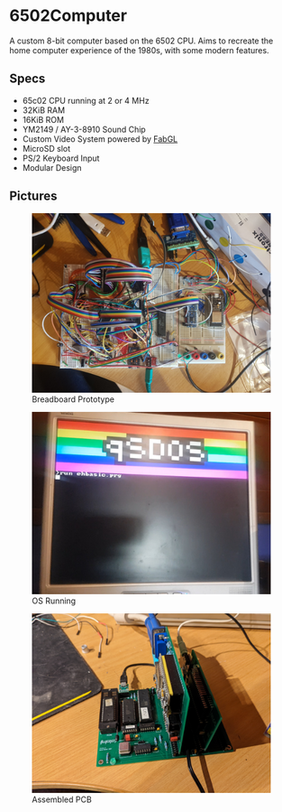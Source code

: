 # 6502Computer
A custom 8-bit computer based on the 6502 CPU. Aims to recreate the home computer experience of the 1980s, with some modern features.

## Specs
- 65c02 CPU running at 2 or 4 MHz
- 32KiB RAM
- 16KiB ROM
- YM2149 / AY-3-8910 Sound Chip
- Custom Video System powered by [FabGL](https://github.com/fdivitto/fabgl)
- MicroSD slot
- PS/2 Keyboard Input
- Modular Design

## Pictures
<figure>
    <img src="Pictures/prototype.jpg" alt="Breadboard Prototype" width="500"/>
    <figcaption>Breadboard Prototype</figcaption>
</figure>
<figure>
    <img src="Pictures/qsdos.jpg" alt="OS Running" width="500"/>
    <figcaption>OS Running</figcaption>
</figure>
<figure>
    <img src="Pictures/pcb.jpg" alt="Assembled PCB" width="500"/>
    <figcaption>Assembled PCB</figcaption>
</figure>
